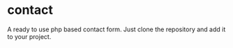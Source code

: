 # contact
A ready to use php based contact form. Just clone the repository and add it to your project.
